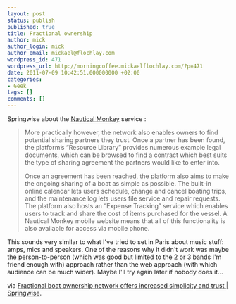 ```yaml
---
layout: post
status: publish
published: true
title: Fractional ownership
author: mick
author_login: mick
author_email: mickael@flochlay.com
wordpress_id: 471
wordpress_url: http://morningcoffee.mickaelflochlay.com/?p=471
date: 2011-07-09 10:42:51.000000000 +02:00
categories:
- Geek
tags: []
comments: []
---
```

Springwise about the <a href="http://www.nauticalmonkey.com/">Nautical Monkey</a> service :
<blockquote>More practically however, the network also enables owners to find potential sharing partners they trust. Once a partner has been found, the platform’s “Resource Library” provides numerous example legal documents, which can be browsed to find a contract which best suits the type of sharing agreement the partners would like to enter into.

Once an agreement has been reached, the platform also aims to make the ongoing sharing of a boat as simple as possible. The built-in online calendar lets users schedule, change and cancel boating trips, and the maintenance log lets users file service and repair requests. The platform also hosts an “Expense Tracking” service which enables users to track and share the cost of items purchased for the vessel. A Nautical Monkey mobile website means that all of this functionality is also available for access via mobile phone.</blockquote>
This sounds very similar to what I've tried to set in Paris about music stuff: amps, mics and speakers. One of the reasons why it didn't work was maybe the person-to-person (which was good but limited to the 2 or 3 bands I'm friend enough with) approach rather than the web approach (with which audience can be much wider). Maybe I'll try again later if nobody does it...

via <a href="http://www.springwise.com/lifestyle_leisure/nauticalmonkey/?utm_source=feedburner&amp;utm_medium=feed&amp;utm_campaign=Feed%3A+springwise+%28Springwise%29">Fractional boat ownership network offers increased simplicity and trust | Springwise</a>.
